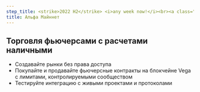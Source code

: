 ```yaml
---
step_title: <strike>2022 H2</strike> <i>any week now!</i><br><a class="underline hover:no-underline" target="_blank" href="https://github.com/orgs/vegaprotocol/projects/125/views/2">See what's left</a>
title: Альфа Майннет
---
```


## Торговля фьючерсами с расчетами наличными


- Создавайте рынки без права доступа
- Покупайте и продавайте фьючерсные контракты на блокчейне Vega с лимитами, контролируемыми сообществом
- Тестируйте интеграцию с живыми проектами и протоколами
